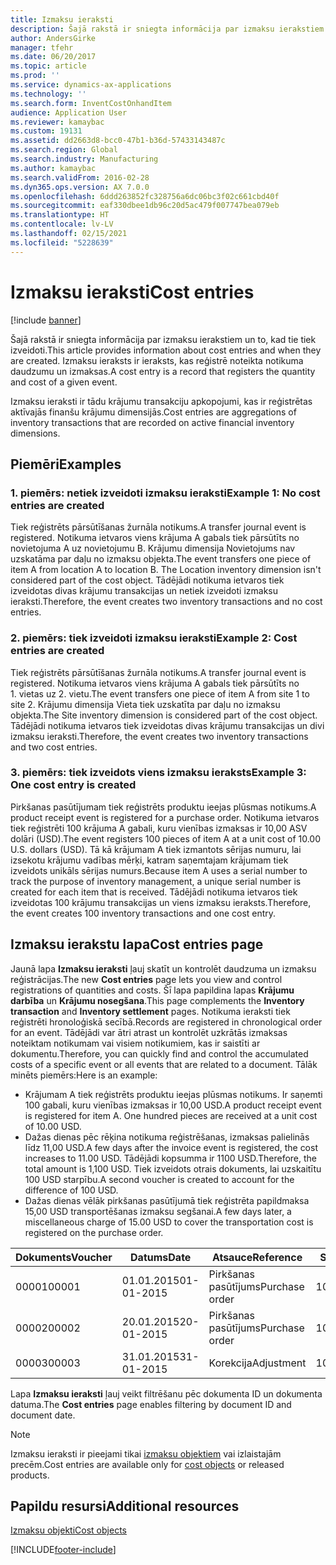 ```yaml
---
title: Izmaksu ieraksti
description: Šajā rakstā ir sniegta informācija par izmaksu ierakstiem un to, kad tie tiek izveidoti. Izmaksu ieraksts ir ieraksts, kas reģistrē noteikta notikuma daudzumu un izmaksas.
author: AndersGirke
manager: tfehr
ms.date: 06/20/2017
ms.topic: article
ms.prod: ''
ms.service: dynamics-ax-applications
ms.technology: ''
ms.search.form: InventCostOnhandItem
audience: Application User
ms.reviewer: kamaybac
ms.custom: 19131
ms.assetid: dd2663d8-bcc0-47b1-b36d-57433143487c
ms.search.region: Global
ms.search.industry: Manufacturing
ms.author: kamaybac
ms.search.validFrom: 2016-02-28
ms.dyn365.ops.version: AX 7.0.0
ms.openlocfilehash: 6ddd263852fc328756a6dc06bc3f02c661cbd40f
ms.sourcegitcommit: eaf330dbee1db96c20d5ac479f007747bea079eb
ms.translationtype: HT
ms.contentlocale: lv-LV
ms.lasthandoff: 02/15/2021
ms.locfileid: "5228639"
---
```

# <a name="cost-entries"></a><span data-ttu-id="48dd4-104">Izmaksu ieraksti</span><span class="sxs-lookup"><span data-stu-id="48dd4-104">Cost entries</span></span>

[!include [banner](../includes/banner.md)]

<span data-ttu-id="48dd4-105">Šajā rakstā ir sniegta informācija par izmaksu ierakstiem un to, kad tie tiek izveidoti.</span><span class="sxs-lookup"><span data-stu-id="48dd4-105">This article provides information about cost entries and when they are created.</span></span> <span data-ttu-id="48dd4-106">Izmaksu ieraksts ir ieraksts, kas reģistrē noteikta notikuma daudzumu un izmaksas.</span><span class="sxs-lookup"><span data-stu-id="48dd4-106">A cost entry is a record that registers the quantity and cost of a given event.</span></span>

<span data-ttu-id="48dd4-107">Izmaksu ieraksti ir tādu krājumu transakciju apkopojumi, kas ir reģistrētas aktīvajās finanšu krājumu dimensijās.</span><span class="sxs-lookup"><span data-stu-id="48dd4-107">Cost entries are aggregations of inventory transactions that are recorded on active financial inventory dimensions.</span></span>

## <a name="examples"></a><span data-ttu-id="48dd4-108">Piemēri</span><span class="sxs-lookup"><span data-stu-id="48dd4-108">Examples</span></span>
### <a name="example-1-no-cost-entries-are-created"></a><span data-ttu-id="48dd4-109">1. piemērs: netiek izveidoti izmaksu ieraksti</span><span class="sxs-lookup"><span data-stu-id="48dd4-109">Example 1: No cost entries are created</span></span>

<span data-ttu-id="48dd4-110">Tiek reģistrēts pārsūtīšanas žurnāla notikums.</span><span class="sxs-lookup"><span data-stu-id="48dd4-110">A transfer journal event is registered.</span></span> <span data-ttu-id="48dd4-111">Notikuma ietvaros viens krājuma A gabals tiek pārsūtīts no novietojuma A uz novietojumu B. Krājumu dimensija Novietojums nav uzskatāma par daļu no izmaksu objekta.</span><span class="sxs-lookup"><span data-stu-id="48dd4-111">The event transfers one piece of item A from location A to location B. The Location inventory dimension isn't considered part of the cost object.</span></span> <span data-ttu-id="48dd4-112">Tādējādi notikuma ietvaros tiek izveidotas divas krājumu transakcijas un netiek izveidoti izmaksu ieraksti.</span><span class="sxs-lookup"><span data-stu-id="48dd4-112">Therefore, the event creates two inventory transactions and no cost entries.</span></span>

### <a name="example-2-cost-entries-are-created"></a><span data-ttu-id="48dd4-113">2. piemērs: tiek izveidoti izmaksu ieraksti</span><span class="sxs-lookup"><span data-stu-id="48dd4-113">Example 2: Cost entries are created</span></span>

<span data-ttu-id="48dd4-114">Tiek reģistrēts pārsūtīšanas žurnāla notikums.</span><span class="sxs-lookup"><span data-stu-id="48dd4-114">A transfer journal event is registered.</span></span> <span data-ttu-id="48dd4-115">Notikuma ietvaros viens krājuma A gabals tiek pārsūtīts no 1. vietas uz 2. vietu.</span><span class="sxs-lookup"><span data-stu-id="48dd4-115">The event transfers one piece of item A from site 1 to site 2.</span></span> <span data-ttu-id="48dd4-116">Krājumu dimensija Vieta tiek uzskatīta par daļu no izmaksu objekta.</span><span class="sxs-lookup"><span data-stu-id="48dd4-116">The Site inventory dimension is considered part of the cost object.</span></span> <span data-ttu-id="48dd4-117">Tādējādi notikuma ietvaros tiek izveidotas divas krājumu transakcijas un divi izmaksu ieraksti.</span><span class="sxs-lookup"><span data-stu-id="48dd4-117">Therefore, the event creates two inventory transactions and two cost entries.</span></span>

### <a name="example-3-one-cost-entry-is-created"></a><span data-ttu-id="48dd4-118">3. piemērs: tiek izveidots viens izmaksu ieraksts</span><span class="sxs-lookup"><span data-stu-id="48dd4-118">Example 3: One cost entry is created</span></span>

<span data-ttu-id="48dd4-119">Pirkšanas pasūtījumam tiek reģistrēts produktu ieejas plūsmas notikums.</span><span class="sxs-lookup"><span data-stu-id="48dd4-119">A product receipt event is registered for a purchase order.</span></span> <span data-ttu-id="48dd4-120">Notikuma ietvaros tiek reģistrēti 100 krājuma A gabali, kuru vienības izmaksas ir 10,00 ASV dolāri (USD).</span><span class="sxs-lookup"><span data-stu-id="48dd4-120">The event registers 100 pieces of item A at a unit cost of 10.00 U.S. dollars (USD).</span></span> <span data-ttu-id="48dd4-121">Tā kā krājumam A tiek izmantots sērijas numuru, lai izsekotu krājumu vadības mērķi, katram saņemtajam krājumam tiek izveidots unikāls sērijas numurs.</span><span class="sxs-lookup"><span data-stu-id="48dd4-121">Because item A uses a serial number to track the purpose of inventory management, a unique serial number is created for each item that is received.</span></span> <span data-ttu-id="48dd4-122">Tādējādi notikuma ietvaros tiek izveidotas 100 krājumu transakcijas un viens izmaksu ieraksts.</span><span class="sxs-lookup"><span data-stu-id="48dd4-122">Therefore, the event creates 100 inventory transactions and one cost entry.</span></span>

## <a name="cost-entries-page"></a><span data-ttu-id="48dd4-123">Izmaksu ierakstu lapa</span><span class="sxs-lookup"><span data-stu-id="48dd4-123">Cost entries page</span></span>
<span data-ttu-id="48dd4-124">Jaunā lapa **Izmaksu ieraksti** ļauj skatīt un kontrolēt daudzuma un izmaksu reģistrācijas.</span><span class="sxs-lookup"><span data-stu-id="48dd4-124">The new **Cost entries** page lets you view and control registrations of quantities and costs.</span></span> <span data-ttu-id="48dd4-125">Šī lapa papildina lapas **Krājumu darbība** un **Krājumu nosegšana**.</span><span class="sxs-lookup"><span data-stu-id="48dd4-125">This page complements the **Inventory transaction** and **Inventory settlement** pages.</span></span> <span data-ttu-id="48dd4-126">Notikuma ieraksti tiek reģistrēti hronoloģiskā secībā.</span><span class="sxs-lookup"><span data-stu-id="48dd4-126">Records are registered in chronological order for an event.</span></span> <span data-ttu-id="48dd4-127">Tādējādi var ātri atrast un kontrolēt uzkrātās izmaksas noteiktam notikumam vai visiem notikumiem, kas ir saistīti ar dokumentu.</span><span class="sxs-lookup"><span data-stu-id="48dd4-127">Therefore, you can quickly find and control the accumulated costs of a specific event or all events that are related to a document.</span></span> <span data-ttu-id="48dd4-128">Tālāk minēts piemērs:</span><span class="sxs-lookup"><span data-stu-id="48dd4-128">Here is an example:</span></span>

-   <span data-ttu-id="48dd4-129">Krājumam A tiek reģistrēts produktu ieejas plūsmas notikums. Ir saņemti 100 gabali, kuru vienības izmaksas ir 10,00 USD.</span><span class="sxs-lookup"><span data-stu-id="48dd4-129">A product receipt event is registered for item A. One hundred pieces are received at a unit cost of 10.00 USD.</span></span>
-   <span data-ttu-id="48dd4-130">Dažas dienas pēc rēķina notikuma reģistrēšanas, izmaksas palielinās līdz 11,00 USD.</span><span class="sxs-lookup"><span data-stu-id="48dd4-130">A few days after the invoice event is registered, the cost increases to 11.00 USD.</span></span> <span data-ttu-id="48dd4-131">Tādējādi kopsumma ir 1100 USD.</span><span class="sxs-lookup"><span data-stu-id="48dd4-131">Therefore, the total amount is 1,100 USD.</span></span> <span data-ttu-id="48dd4-132">Tiek izveidots otrais dokuments, lai uzskaitītu 100 USD starpību.</span><span class="sxs-lookup"><span data-stu-id="48dd4-132">A second voucher is created to account for the difference of 100 USD.</span></span>
-   <span data-ttu-id="48dd4-133">Dažas dienas vēlāk pirkšanas pasūtījumā tiek reģistrēta papildmaksa 15,00 USD transportēšanas izmaksu segšanai.</span><span class="sxs-lookup"><span data-stu-id="48dd4-133">A few days later, a miscellaneous charge of 15.00 USD to cover the transportation cost is registered on the purchase order.</span></span>

| <span data-ttu-id="48dd4-134">Dokuments</span><span class="sxs-lookup"><span data-stu-id="48dd4-134">Voucher</span></span> | <span data-ttu-id="48dd4-135">Datums</span><span class="sxs-lookup"><span data-stu-id="48dd4-135">Date</span></span>       | <span data-ttu-id="48dd4-136">Atsauce</span><span class="sxs-lookup"><span data-stu-id="48dd4-136">Reference</span></span>      | <span data-ttu-id="48dd4-137">Skaits</span><span class="sxs-lookup"><span data-stu-id="48dd4-137">Number</span></span> | <span data-ttu-id="48dd4-138">Laidiena ID</span><span class="sxs-lookup"><span data-stu-id="48dd4-138">Lot ID</span></span>  | <span data-ttu-id="48dd4-139">Daudzums</span><span class="sxs-lookup"><span data-stu-id="48dd4-139">Quantity</span></span> | <span data-ttu-id="48dd4-140">Summa</span><span class="sxs-lookup"><span data-stu-id="48dd4-140">Amount</span></span>  |
|---------|------------|----------------|--------|---------|---------------|----|
| <span data-ttu-id="48dd4-141">00001</span><span class="sxs-lookup"><span data-stu-id="48dd4-141">00001</span></span>   | <span data-ttu-id="48dd4-142">01.01.2015</span><span class="sxs-lookup"><span data-stu-id="48dd4-142">01-01-2015</span></span> | <span data-ttu-id="48dd4-143">Pirkšanas pasūtījums</span><span class="sxs-lookup"><span data-stu-id="48dd4-143">Purchase order</span></span> | <span data-ttu-id="48dd4-144">100001</span><span class="sxs-lookup"><span data-stu-id="48dd4-144">100001</span></span> | <span data-ttu-id="48dd4-145">0000101</span><span class="sxs-lookup"><span data-stu-id="48dd4-145">0000101</span></span> | <span data-ttu-id="48dd4-146">100,00</span><span class="sxs-lookup"><span data-stu-id="48dd4-146">100.00</span></span>   | <span data-ttu-id="48dd4-147">1000,00</span><span class="sxs-lookup"><span data-stu-id="48dd4-147">1000.00</span></span> |
| <span data-ttu-id="48dd4-148">00002</span><span class="sxs-lookup"><span data-stu-id="48dd4-148">00002</span></span>   | <span data-ttu-id="48dd4-149">20.01.2015</span><span class="sxs-lookup"><span data-stu-id="48dd4-149">20-01-2015</span></span> | <span data-ttu-id="48dd4-150">Pirkšanas pasūtījums</span><span class="sxs-lookup"><span data-stu-id="48dd4-150">Purchase order</span></span> | <span data-ttu-id="48dd4-151">100001</span><span class="sxs-lookup"><span data-stu-id="48dd4-151">100001</span></span> | <span data-ttu-id="48dd4-152">0000101</span><span class="sxs-lookup"><span data-stu-id="48dd4-152">0000101</span></span> |          | <span data-ttu-id="48dd4-153">100,00</span><span class="sxs-lookup"><span data-stu-id="48dd4-153">100.00</span></span>  |
| <span data-ttu-id="48dd4-154">00003</span><span class="sxs-lookup"><span data-stu-id="48dd4-154">00003</span></span>   | <span data-ttu-id="48dd4-155">31.01.2015</span><span class="sxs-lookup"><span data-stu-id="48dd4-155">31-01-2015</span></span> | <span data-ttu-id="48dd4-156">Korekcija</span><span class="sxs-lookup"><span data-stu-id="48dd4-156">Adjustment</span></span>     | <span data-ttu-id="48dd4-157">100001</span><span class="sxs-lookup"><span data-stu-id="48dd4-157">100001</span></span> | <span data-ttu-id="48dd4-158">0000101</span><span class="sxs-lookup"><span data-stu-id="48dd4-158">0000101</span></span> |          | <span data-ttu-id="48dd4-159">15,00</span><span class="sxs-lookup"><span data-stu-id="48dd4-159">15.00</span></span>   |

<span data-ttu-id="48dd4-160">Lapa **Izmaksu ieraksti** ļauj veikt filtrēšanu pēc dokumenta ID un dokumenta datuma.</span><span class="sxs-lookup"><span data-stu-id="48dd4-160">The **Cost entries** page enables filtering by document ID and document date.</span></span> 

> [!NOTE]
> <span data-ttu-id="48dd4-161">Izmaksu ieraksti ir pieejami tikai [izmaksu objektiem](cost-object.md) vai izlaistajām precēm.</span><span class="sxs-lookup"><span data-stu-id="48dd4-161">Cost entries are available only for [cost objects](cost-object.md) or released products.</span></span>

<a name="additional-resources"></a><span data-ttu-id="48dd4-162">Papildu resursi</span><span class="sxs-lookup"><span data-stu-id="48dd4-162">Additional resources</span></span>
--------

[<span data-ttu-id="48dd4-163">Izmaksu objekti</span><span class="sxs-lookup"><span data-stu-id="48dd4-163">Cost objects</span></span>](cost-object.md)





[!INCLUDE[footer-include](../../includes/footer-banner.md)]